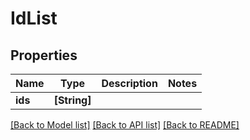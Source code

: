 # IdList

## Properties
Name | Type | Description | Notes
------------ | ------------- | ------------- | -------------
**ids** | **[String]** |  | 

[[Back to Model list]](../README.md#documentation-for-models) [[Back to API list]](../README.md#documentation-for-api-endpoints) [[Back to README]](../README.md)


